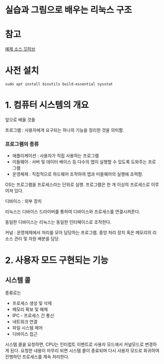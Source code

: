 # 실습과 그림으로 배우는 리눅스 구조

# 참고
[예제 소스 깃허브](https://github.com/satoru-takeuchi/linux-in-practice)


# 사전 설치

    sudo apt install binutils build-essential sysstat

# 1. 컴퓨터 시스템의 개요
앞으로 배울 것들


프로그램 : 사용자에게 요구되는 하나의 기능을 정리한 것을 의미함.

### 프로그램의 종류
- 애플리케이션 : 사용자가 직접 사용하는 프로그램
- 미들웨어 : 서버 및 데이터 베이스 등 다수의 앱이 실행할 수 있도록 도와주는 프로그램
- 운영체제 : 직접적으로 하드웨어 조작하여 앱과 미들웨어의 실행에 조력함.

OS는 프로그램을 프로세스라는 단위로 실행. 프로그램은 한 개 이상의 프로세스로 이루어져 있다.

디바이스 : 외부 장치

리눅스는 디바이스 드라이버를 통하여 디바이스와 프로세스를 연결시켜준다.

동일한 디바이스는 리눅스는 동일한 인터페이스로 조작한다.

커널 : 운영체제에서 처리를 모아 담당하는 프로그램. 중앙 처리 장치 혹은 메모리의 리소스 관리 및 자원 배분을 담당.


# 2. 사용자 모드 구현되는 기능

## 시스템 콜
종류로는 
- 프로세스 생성 및 삭제
- 메모리 확보 및 해제
- IPC - 프로세스 간 통신
- 네트워크 연결 
- 파일 시스템 제어
- 디바이스 접근 

시스템 콜을 요청하면, CPU는 인터럽트 이벤트로 사용자 모드에서 커널모드로 변경하게 된다.
요청한 내용이 마무리 되면 시스템 콜이 종료되며 다시 사용자 모드로 회귀하여 진행하던 프로세스를 계속 처리한다.



